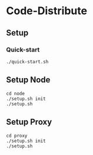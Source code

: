 # Code-Distribute

## Setup

### Quick-start

```
./quick-start.sh
```

## Setup Node

```
cd node
./setup.sh init
./setup.sh
```

## Setup Proxy

```
cd proxy
./setup.sh init
./setup.sh
```
